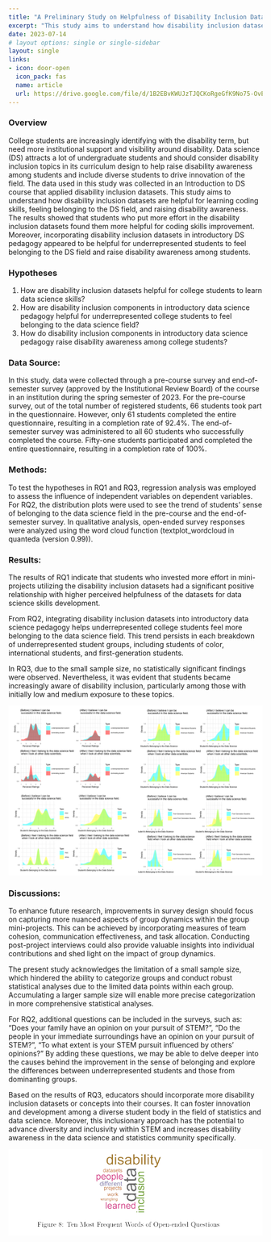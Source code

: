 ```yaml
---
title: "A Preliminary Study on Helpfulness of Disability Inclusion Datasets in an Introduction to Data Science Course"
excerpt: "This study aims to understand how disability inclusion datasets are helpful for learning coding skills, feeling belonging to the DS field, and raising disability awareness."
date: 2023-07-14
# layout options: single or single-sidebar
layout: single
links:
- icon: door-open
  icon_pack: fas
  name: article
  url: https://drive.google.com/file/d/1B2EBvKWUJzTJQCKoRgeGfK9No75-OvEx/view?usp=sharing
---
```

### Overview

College students are increasingly identifying with the disability term, but need more institutional support and visibility around disability. Data science (DS) attracts a lot of undergraduate students and should consider disability inclusion topics in its curriculum design to help raise disability awareness among students and include diverse students to drive innovation of the field. The data used in this study was collected in an Introduction to DS course that applied disability inclusion datasets. This study aims to understand how disability inclusion datasets are helpful for learning coding skills, feeling belonging to the DS field, and raising disability awareness. The results showed that students who put more effort in the disability inclusion datasets found them more helpful for coding skills improvement. Moreover, incorporating disability inclusion datasets in introductory DS pedagogy appeared to be helpful for underrepresented students to feel belonging to the DS field and raise disability awareness among students.

### Hypotheses

1. How are disability inclusion datasets helpful for college students to learn data science skills?
2. How are disability inclusion components in introductory data science pedagogy helpful for underrepresented college students to feel belonging to the data science field?
3. How do disability inclusion components in introductory data science pedagogy raise disability awareness among college students?

### Data Source:

In this study, data were collected through a pre-course survey and end-of-semester survey (approved by the Institutional Review Board) of the course in an institution during the spring semester of 2023. 
For the pre-course survey, out of the total number of registered students, 66 students took part in the questionnaire. However, only 61 students completed the entire questionnaire, resulting in a completion rate of 92.4%.
The end-of-semester survey was administered to all 60 students who successfully completed the course. Fifty-one students participated and completed the entire questionnaire, resulting in a completion rate of 100%.

### Methods:

To test the hypotheses in RQ1 and RQ3, regression analysis was employed to assess the influence of independent variables on dependent variables.
For RQ2, the distribution plots were used to see the trend of students’ sense of belonging to the data science field in the pre-course and the end-of-semester survey.
In qualitative analysis, open-ended survey responses were analyzed using the word cloud function (textplot_wordcloud in quanteda (version 0.99)).

### Results:

The results of RQ1 indicate that students who invested more effort in mini-projects utilizing the disability inclusion datasets had a significant positive relationship with higher perceived helpfulness of the datasets for data science skills development.

From RQ2, integrating disability inclusion datasets into introductory data science pedagogy helps underrepresented college students feel more belonging to the data science field. This trend persists in each breakdown of underrepresented student groups, including students of color, international students, and first-generation students.

In RQ3, due to the small sample size, no statistically significant findings were observed. Nevertheless, it was evident that students became increasingly aware of disability inclusion, particularly among those with initially low and medium exposure to these topics.

![Alt Text](fig1.jpg)

### Discussions:

To enhance future research, improvements in survey design should focus on capturing more nuanced aspects of group dynamics within the group mini-projects. This can be achieved by incorporating measures of team cohesion, communication effectiveness, and task allocation. Conducting post-project interviews could also provide valuable insights into individual contributions and shed light on the impact of group dynamics. 

The present study acknowledges the limitation of a small sample size, which hindered the ability to categorize groups and conduct robust statistical analyses due to the limited data points within each group. Accumulating a larger sample size will enable more precise categorization in more comprehensive statistical analyses. 

For RQ2, additional questions can be included in the surveys, such as: “Does your family have an opinion on your pursuit of STEM?”, “Do the people in your immediate surroundings have an opinion on your pursuit of STEM?”, “To what extent is your STEM pursuit influenced by others’ opinions?” By adding these questions, we
may be able to delve deeper into the causes behind the improvement in the sense of belonging and explore the differences between underrepresented students and those from dominanting groups. 

Based on the results of RQ3, educators should incorporate more disability inclusion datasets or concepts into their courses. It can foster innovation and development among a diverse student body in the field of statistics and data science. Moreover, this inclusionary approach has the potential to advance diversity and inclusivity within STEM and increases disability awareness in the data science and statistics community specifically.

![Alt Text](fig2.png)